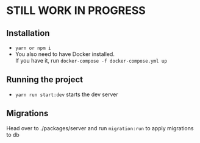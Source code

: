 # STILL WORK IN PROGRESS

## Installation

- ```yarn or npm i```
- You also need to have Docker installed. <br />
  If you have it, run ```docker-compose -f docker-compose.yml up```
  
## Running the project

- ```yarn run start:dev``` starts the dev server

## Migrations

Head over to ./packages/server and run ```migration:run``` to apply migrations to db
